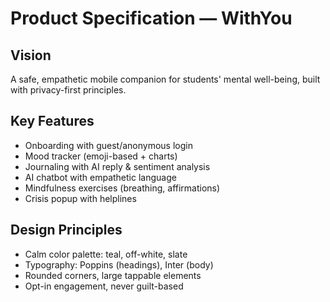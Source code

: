 # Product Specification — WithYou

## Vision
A safe, empathetic mobile companion for students' mental well-being, built with privacy-first principles.

## Key Features
- Onboarding with guest/anonymous login
- Mood tracker (emoji-based + charts)
- Journaling with AI reply & sentiment analysis
- AI chatbot with empathetic language
- Mindfulness exercises (breathing, affirmations)
- Crisis popup with helplines

## Design Principles
- Calm color palette: teal, off-white, slate
- Typography: Poppins (headings), Inter (body)
- Rounded corners, large tappable elements
- Opt-in engagement, never guilt-based
